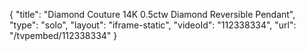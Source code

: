 {
    "title": "Diamond Couture 14K 0.5ctw Diamond Reversible Pendant",
    "type": "solo",
    "layout": "iframe-static",
    "videoId": "112338334",
    "url": "\/tvpembed\/112338334"
}